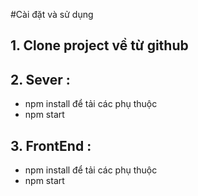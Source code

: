 
#Cài đặt và sử dụng
## 1. Clone project về từ github
## 2.  Sever : 
*  npm install để tải các phụ thuộc
*  npm start
## 3.  FrontEnd : 
*  npm install để tải các phụ thuộc
*  npm start